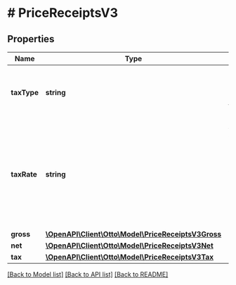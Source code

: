 # # PriceReceiptsV3

## Properties

Name | Type | Description | Notes
------------ | ------------- | ------------- | -------------
**taxType** | **string** | The fields indicates what kind of tax the price object includes.&lt;/br&gt; Currently prices of the following taxTypes are possible * **VAT** - vat rate |
**taxRate** | **string** | Applied tax rate, if there is any.&lt;/br&gt; Currently the entry can only be a decimal numbers.&lt;/br&gt; In future it&#39;s maybe also possible to have an expression such as \&quot;NON_TAXABLE\&quot;, so we decided for a representation as string &lt;/br&gt;_In live we currently only can deal assortments of German regular VAT rate_ |
**gross** | [**\OpenAPI\Client\Otto\Model\PriceReceiptsV3Gross**](PriceReceiptsV3Gross.md) |  |
**net** | [**\OpenAPI\Client\Otto\Model\PriceReceiptsV3Net**](PriceReceiptsV3Net.md) |  | [optional]
**tax** | [**\OpenAPI\Client\Otto\Model\PriceReceiptsV3Tax**](PriceReceiptsV3Tax.md) |  | [optional]

[[Back to Model list]](../../README.md#models) [[Back to API list]](../../README.md#endpoints) [[Back to README]](../../README.md)
